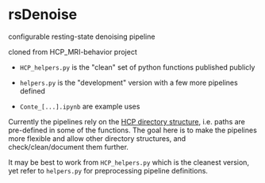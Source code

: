 # rsDenoise
configurable resting-state denoising pipeline

cloned from HCP_MRI-behavior project

- `HCP_helpers.py` is the "clean" set of python functions published publicly

- `helpers.py` is the "development" version with a few more pipelines defined

- `Conte_[...].ipynb` are example uses

Currently the pipelines rely on the [HCP directory structure](https://wiki.humanconnectome.org/display/PublicData/How+To+Handle+Downloaded+HCP+Data "HCP directory structure"), i.e. paths are pre-defined in some of the functions. The goal here is to make the pipelines more flexible and allow other directory structures, and check/clean/document them further. 

It may be best to work from `HCP_helpers.py` which is the cleanest version, yet refer to `helpers.py` for preprocessing pipeline definitions.

